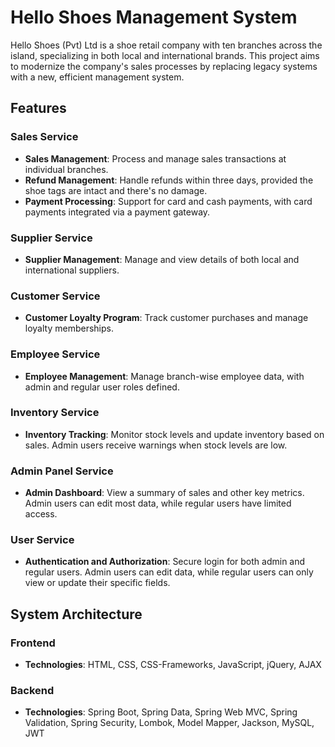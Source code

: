 # Hello Shoes Management System

Hello Shoes (Pvt) Ltd is a shoe retail company with ten branches across the island, specializing in both local and international brands. This project aims to modernize the company's sales processes by replacing legacy systems with a new, efficient management system.

## Features

### Sales Service
- **Sales Management**: Process and manage sales transactions at individual branches.
- **Refund Management**: Handle refunds within three days, provided the shoe tags are intact and there's no damage.
- **Payment Processing**: Support for card and cash payments, with card payments integrated via a payment gateway.

### Supplier Service
- **Supplier Management**: Manage and view details of both local and international suppliers.

### Customer Service
- **Customer Loyalty Program**: Track customer purchases and manage loyalty memberships.

### Employee Service
- **Employee Management**: Manage branch-wise employee data, with admin and regular user roles defined.

### Inventory Service
- **Inventory Tracking**: Monitor stock levels and update inventory based on sales. Admin users receive warnings when stock levels are low.

### Admin Panel Service
- **Admin Dashboard**: View a summary of sales and other key metrics. Admin users can edit most data, while regular users have limited access.

### User Service
- **Authentication and Authorization**: Secure login for both admin and regular users. Admin users can edit data, while regular users can only view or update their specific fields.

## System Architecture

### Frontend
- **Technologies**: HTML, CSS, CSS-Frameworks, JavaScript, jQuery, AJAX

### Backend
- **Technologies**: Spring Boot, Spring Data, Spring Web MVC, Spring Validation, Spring Security, Lombok, Model Mapper, Jackson, MySQL, JWT
